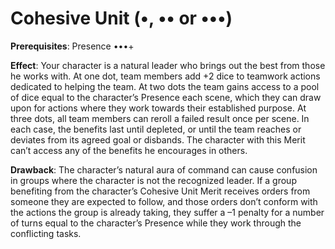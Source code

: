 # Cohesive Unit (•, •• or •••)
**Prerequisites**: Presence •••+ 

**Effect**: Your character is a natural leader who brings out the best from those he works with. At one dot, team members add +2 dice to teamwork actions dedicated to helping the team. At two dots the team gains access to a pool of dice equal to the character’s Presence each scene, which they can draw upon for actions where they work towards their established purpose. At three dots, all team members can reroll a failed result once per scene. In each case, the benefits last until depleted, or until the team reaches or deviates from its agreed goal or disbands. The character with this Merit can’t access any of the benefits he encourages in others. 

**Drawback**: The character’s natural aura of command can cause confusion in groups where the character is not the recognized leader. If a group benefiting from the character’s Cohesive Unit Merit receives orders from someone they are expected to follow, and those orders don’t conform with the actions the group is already taking, they suffer a –1 penalty for a number of turns equal to the character’s Presence while they work through the conflicting tasks.